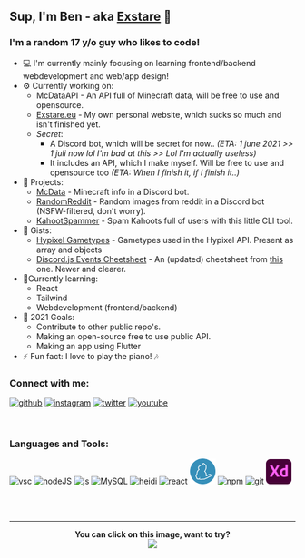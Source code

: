 ## Sup, I'm Ben - aka [Exstare](https://github.com/Exstare) 👋

### I'm a random 17 y/o guy who likes to code!
- 💻 I'm currently mainly focusing on learning frontend/backend webdevelopment and web/app design!
- ⚙ Currently working on:
    - McDataAPI - An API full of Minecraft data, will be free to use and opensource.
    - [Exstare.eu](https://exstare.eu) - My own personal website, which sucks so much and isn't finished yet.
    - _Secret_:
        - A Discord bot, which will be secret for now.. _(ETA: 1 june 2021 >> 1 juli now lol I'm bad at this >> Lol I'm actually useless)_
        - It includes an API, which I make myself. Will be free to use and opensource too _(ETA: When I finish it, if I finish it..)_
- 🔔 Projects:
    - [McData](https://discord-botlist.eu/bots/792824373894840361) - Minecraft info in a Discord bot.
    - [RandomReddit](https://discord-botlist.eu/bots/829989265097752618) - Random images from reddit in a Discord bot (NSFW-filtered, don't worry).
    - [KahootSpammer](https://github.com/Exstare/KahootSpammer) - Spam Kahoots full of users with this little CLI tool.
- 📃 Gists:
    - [Hypixel Gametypes](https://gist.github.com/Exstare/1b63a7d011eae11ab15fddcfef14c18d) - Gametypes used in the Hypixel API. Present as array and objects
    - [Discord.js Events Cheetsheet](https://gist.github.com/Exstare/7687ff99a7e19da98f68cf0613de560b) - An (updated) cheetsheet from [this](https://gist.github.com/koad/316b265a91d933fd1b62dddfcc3ff584) one. Newer and clearer.
- 🌱Currently learning:
    - React
    - Tailwind
    - Webdevelopment (frontend/backend)
- 🥅 2021 Goals:
    - Contribute to other public repo's.
    - Making an open-source free to use public API.
    - Making an app using Flutter
- ⚡ Fun fact: I love to play the piano! 🎶

### Connect with me:

<a href="https://github.com/Exstare"><img src="assets/social/github.png" alt="github" width="45"/></a>
<a href="https://instagram.com/B_vd_W"><img src="assets/social/instagram.png" alt="instagram" width="45"/></a>
<a href="https://twitter.com/Exstare_"><img src="assets/social/twitter.png" alt="twitter" width="45"/></a>
<a href="https://www.youtube.com/channel/UCRwjM_d-oqKHf99FXpFIv-A"><img src="assets/social/youtube.png" alt="youtube" width="45"/></a>

<br />

### Languages and Tools:

<a href="https://code.visualstudio.com/"><img src="assets/tools/vsc.png" alt="vsc" width="45" /></a>
<a href="https://nodejs.org/en/"><img src="assets/tools/node-js.webp" alt="nodeJS" width="45" /></a>
<a href="https://en.wikipedia.org/wiki/JavaScript"><img src="assets/tools/js.webp" alt="js" width="45" /></a>
<a href="https://www.mysql.com/"><img src="assets/tools/mysql.png" alt="MySQL" width="45" /></a>
<a href="https://www.heidisql.com/"><img src="assets/tools/heidi.png" alt="heidi" width="45" /></a>
<a href="https://reactjs.org/"><img src="assets/tools/react.webp" alt="react" width="45" /></a>
<a href="https://yarnpkg.com/"><img src="assets/tools/yarn.png" alt="yarn" width="45" /></a>
<a href="http://npmjs.com/"><img src="assets/tools/npm.png" alt="npm" width="45" /></a>
<a href="https://git-scm.com/"><img src="assets/tools/git.png" alt="git" width="45" /></a>
<a href="https://www.adobe.com/products/xd.html"><img src="assets/tools/xd.png" alt="xd" width="45" /></a>

<br />
<br />

---
<div align="center">
    <b>You can click on this image, want to try?</b>
</div>
<div align="center">
    <a href="https://youtu.be/dQw4w9WgXcQ">
        <img src="https://metrics.lecoq.io/Exstare?base.repositories=0&languages=1&isocalendar=1&followup=1">
  </a>
</div>
